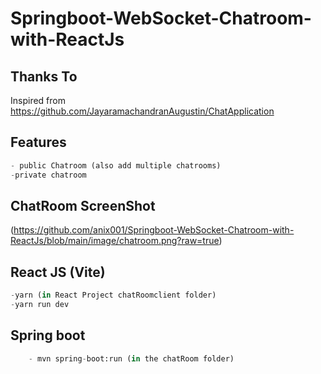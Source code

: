 # Springboot-WebSocket-Chatroom-with-ReactJs

## Thanks To
Inspired from https://github.com/JayaramachandranAugustin/ChatApplication

## Features
```python
- public Chatroom (also add multiple chatrooms)
-private chatroom
```

## ChatRoom ScreenShot
(https://github.com/anix001/Springboot-WebSocket-Chatroom-with-ReactJs/blob/main/image/chatroom.png?raw=true)


## React JS (Vite)
```python
-yarn (in React Project chatRoomclient folder)
-yarn run dev
```

## Spring boot 
```python
    - mvn spring-boot:run (in the chatRoom folder)
```

